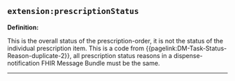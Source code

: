## `extension:prescriptionStatus`

<b>Definition:</b><br>

This is the overall status of the prescription-order, it is not the status of the individual prescription item. This is a code from {{pagelink:DM-Task-Status-Reason-duplicate-2}}, all prescription status reasons in a dispense-notification FHIR Message Bundle must be the same.

---